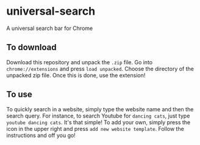 # universal-search
A universal search bar for Chrome

## To download
Download this repository and unpack the `.zip` file. Go into `chrome://extensions` and press `load unpacked`. Choose the directory of the unpacked zip file. Once this is done, use the extension!

## To use
To quickly search in a website, simply type the website name and then the search query. For instance, to search Youtube for `dancing cats`, just type `youtube dancing cats`. It's that simple! To add your own, simply press the icon in the upper right and press `add new website template`. Follow the instructions and off you go!

